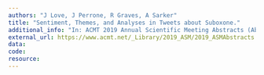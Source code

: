 ```yaml
---
authors: "J Love, J Perrone, R Graves, A Sarker"
title: "Sentiment, Themes, and Analyses in Tweets about Suboxone."
additional_info: "In: ACMT 2019 Annual Scientific Meeting Abstracts (Abstract 019). Journal of Medical Toxicology. Pages: 58-59. DOI: https://doi.org/10.1007/s13181-019-00699-x"
external_url: https://www.acmt.net/_Library/2019_ASM/2019_ASMAbstracts.pdf
data:
code:
resource:
---
```

